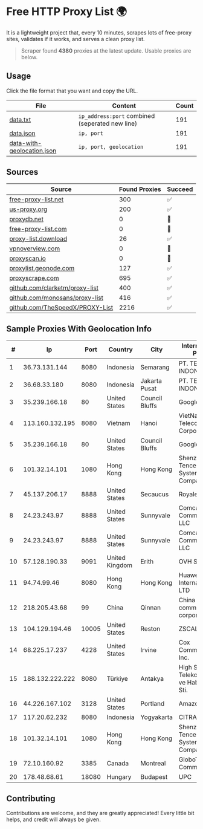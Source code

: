 
# Free HTTP Proxy List 🌍

It is a lightweight project that, every 10 minutes, scrapes lots of free-proxy sites, validates if it works, and serves a clean proxy list.


> Scraper found **4380** proxies at the latest update. Usable proxies are below.

## Usage

Click the file format that you want and copy the URL.


|File|Content|Count|
|----|-------|-----|
|[data.txt](https://raw.githubusercontent.com/themiralay/Proxy-List-World/master/data.txt)|`ip_address:port` combined (seperated new line)|191|
|[data.json](https://raw.githubusercontent.com/themiralay/Proxy-List-World/master/data.json)|`ip, port`|191|
|[data-with-geolocation.json](https://raw.githubusercontent.com/themiralay/Proxy-List-World/master/data-with-geolocation.json)|`ip, port, geolocation`|191|

## Sources

|Source|Found Proxies|Succeed|
|------|-------------|-------|
|[free-proxy-list.net](https://free-proxy-list.net)|300|✅|
|[us-proxy.org](https://www.us-proxy.org)|200|✅|
|[proxydb.net](http://proxydb.net)|0|🚫|
|[free-proxy-list.com](https://free-proxy-list.com/?page=&port=&type%5B%5D=http&type%5B%5D=https&up_time=0&search=Search)|0|🚫|
|[proxy-list.download](https://www.proxy-list.download/HTTP)|26|✅|
|[vpnoverview.com](https://vpnoverview.com/privacy/anonymous-browsing/free-proxy-servers)|0|🚫|
|[proxyscan.io](https://www.proxyscan.io)|0|🚫|
|[proxylist.geonode.com](https://proxylist.geonode.com/api/proxy-list?limit=300&page=1&sort_by=lastChecked&sort_type=desc&protocols=http,https)|127|✅|
|[proxyscrape.com](https://api.proxyscrape.com/v2/?request=displayproxies&protocol=http&timeout=10000&country=all&ssl=all&anonymity=all)|695|✅|
|[github.com/clarketm/proxy-list](https://raw.githubusercontent.com/clarketm/proxy-list/master/proxy-list-raw.txt)|400|✅|
|[github.com/monosans/proxy-list](https://raw.githubusercontent.com/monosans/proxy-list/main/proxies/http.txt)|416|✅|
|[github.com/TheSpeedX/PROXY-List](https://raw.githubusercontent.com/TheSpeedX/PROXY-List/master/http.txt)|2216|✅|


## Sample Proxies With Geolocation Info

|#|Ip|Port|Country|City|Internet Service Provider|
|-|--|----|-------|----|-------------------------|
|1|36.73.131.144|8080|Indonesia|Semarang|PT. TELKOM INDONESIA|
|2|36.68.33.180|8080|Indonesia|Jakarta Pusat|PT. TELKOM INDONESIA|
|3|35.239.166.18|80|United States|Council Bluffs|Google LLC|
|4|113.160.132.195|8080|Vietnam|Hanoi|VietNam Post and Telecom Corporation|
|5|35.239.166.18|80|United States|Council Bluffs|Google LLC|
|6|101.32.14.101|1080|Hong Kong|Hong Kong|Shenzhen Tencent Computer Systems Company Limited|
|7|45.137.206.17|8888|United States|Secaucus|RoyaleHosting BV|
|8|24.23.243.97|8888|United States|Sunnyvale|Comcast Cable Communications, LLC|
|9|24.23.243.97|8888|United States|Sunnyvale|Comcast Cable Communications, LLC|
|10|57.128.190.33|9091|United Kingdom|Erith|OVH SAS|
|11|94.74.99.46|8080|Hong Kong|Hong Kong|Huawei International Pte. LTD|
|12|218.205.43.68|99|China|Qinnan|China Mobile communications corporation|
|13|104.129.194.46|10005|United States|Reston|ZSCALER, INC.|
|14|68.225.17.237|4228|United States|Irvine|Cox Communications Inc.|
|15|188.132.222.222|8080|Türkiye|Antakya|High Speed Telekomunikasyon ve Hab. Hiz. Ltd. Sti.|
|16|44.226.167.102|3128|United States|Portland|Amazon.com, Inc.|
|17|117.20.62.232|8080|Indonesia|Yogyakarta|CITRA|
|18|101.32.14.101|1080|Hong Kong|Hong Kong|Shenzhen Tencent Computer Systems Company Limited|
|19|72.10.160.92|3385|Canada|Montreal|GloboTech Communications|
|20|178.48.68.61|18080|Hungary|Budapest|UPC|



## Contributing

Contributions are welcome, and they are greatly appreciated! Every
little bit helps, and credit will always be given.

